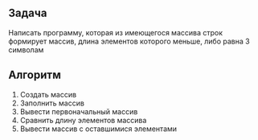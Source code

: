 ## Задача

Написать программу, которая из имеющегося массива строк формирует массив, длина элементов которого меньше, либо равна 3 символам

## Алгоритм

1. Создать массив
2. Заполнить массив
3. Вывести первоначальный массив
4. Сравнить длину элементов массива
5. Вывести массив с оставшимися элементами